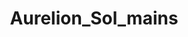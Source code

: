 ---
title: Aurelion_Sol_mains
crosslinks:
- leagueoflegends
- lol
- AhriMains
- all
- summonerschool
- outrun
- exh
---
